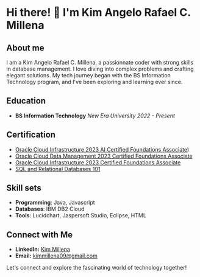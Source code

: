 # Hi there! 👋 I'm Kim Angelo Rafael C. Millena

## About me
I am a Kim Angelo Rafael C. Millena, a passionnate coder with strong skills in database management. I love diving into complex problems and crafting elegant solutions. My tech journey began with the BS Information Technology program, and I've been exploring and learning ever since.

## Education 
- **BS Information Technology** *New Era University* *2022 - Present*

## Certification
* [Oracle Cloud Infrastructure 2023 AI Certified Foundations Associate](https://catalog-education.oracle.com/pls/certview/sharebadge?id=D772C4E63E0391E6521A3331D1BD9C4E9A669DB0954F34AF750530AEF69AA97D&fbclid=IwAR0Tj4pNTUOftkMkmSCCw-mMh9NiRBYFThyM46jgZbrdjCQcVeL4CZ8w14s))
* [Oracle Cloud Data Management 2023 Certified Foundations Associate](https://catalog-education.oracle.com/pls/certview/sharebadge?id=D2C505BBDDD22CFE62CDA6EC285B5DE714504118BD5E2887776082185FCF3029&fbclid=IwAR0JBmOuLJ2_Az3hFl7Tho4O-spddBgrnjqpdXkfAiVq6dfw5daAnKVhrAA)
* [Oracle Cloud Infrastructure 2023 Certified Foundations Associate](https://catalog-education.oracle.com/pls/certview/sharebadge?id=3211762A03543D3D70296A9ADF5A4100149C224E8FEC9AA1920794789810DB3F&fbclid=IwAR0qi5VYdtCsfqP7LhSm_9pns9S3DaGwfv4DN0p3X8dGVzCAyX9J4GLbYLQ)
* [SQL and Relational Databases 101](https://courses.cognitiveclass.ai/certificates/fe604c88e8544817abd4934f2a214924?fbclid=IwAR0teazcBf5LyqfOFNLzsLgtmv9-7JiGiS7FKRPGysTIHHk4dYAsNWgpqBw)

## Skill sets
* **Programming**:  Java, Javascript
* **Databases**: IBM DB2 Cloud
* **Tools**:  Lucidchart, Jaspersoft Studio, Eclipse, HTML

## Connect with Me
- **LinkedIn:** [Kim Millena](https://www.linkedin.com/in/kim-millena-b58b282a2/)
- **Email:** kimmillena09@gmail.com

Let's connect and explore the fascinating world of technology together!

